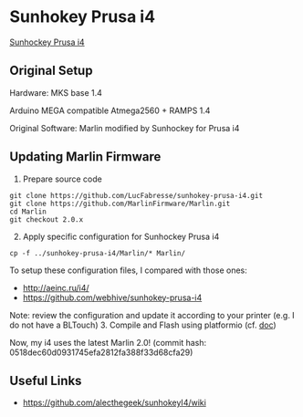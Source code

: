 # Sunhokey Prusa i4

[Sunhockey Prusa i4](images/3dprinter.png)

## Original Setup

Hardware: MKS base 1.4

Arduino MEGA compatible Atmega2560 + RAMPS 1.4

Original Software: Marlin modified by Sunhockey for Prusa i4

## Updating Marlin Firmware

1. Prepare source code
```
git clone https://github.com/LucFabresse/sunhokey-prusa-i4.git
git clone https://github.com/MarlinFirmware/Marlin.git
cd Marlin
git checkout 2.0.x
```
2. Apply specific configuration for Sunhockey Prusa i4
```
cp -f ../sunhokey-prusa-i4/Marlin/* Marlin/
```
To setup these configuration files, I compared with those ones:
- http://aeinc.ru/i4/
- https://github.com/webhive/sunhokey-prusa-i4

Note: review the configuration and update it according to your printer (e.g. I do not have a BLTouch)
3. Compile and Flash using platformio (cf. [doc](https://marlinfw.org/docs/basics/install_platformio_vscode.html))

Now, my i4 uses the latest Marlin 2.0!
(commit hash: 0518dec60d0931745efa2812fa388f33d68cfa29)

## Useful Links

- https://github.com/alecthegeek/sunhokeyI4/wiki
